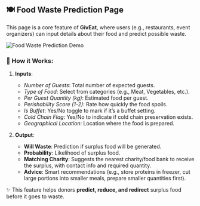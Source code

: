 ## 🍽️ Food Waste Prediction Page  

This page is a core feature of **GivEat**, where users (e.g., restaurants, event organizers) can input details about their food and predict possible waste.  

![Food Waste Prediction Demo]("Screenshot%202025-08-30%20043333.png)

### 🔑 How it Works:  
1. **Inputs**:  
   - *Number of Guests*: Total number of expected guests.  
   - *Type of Food*: Select from categories (e.g., Meat, Vegetables, etc.).  
   - *Per Guest Quantity (kg)*: Estimated food per guest.  
   - *Perishability Score (1-2)*: Rate how quickly the food spoils.  
   - *Is Buffet*: Yes/No toggle to mark if it’s a buffet setting.  
   - *Cold Chain Flag*: Yes/No to indicate if cold chain preservation exists.  
   - *Geographical Location*: Location where the food is prepared.  

2. **Output**:  
   - **Will Waste**: Prediction if surplus food will be generated.  
   - **Probability**: Likelihood of surplus food.  
   - **Matching Charity**: Suggests the nearest charity/food bank to receive the surplus, with contact info and required quantity.  
   - **Advice**: Smart recommendations (e.g., store proteins in freezer, cut large portions into smaller meals, prepare smaller quantities first).  

✨ This feature helps donors **predict, reduce, and redirect** surplus food before it goes to waste.
